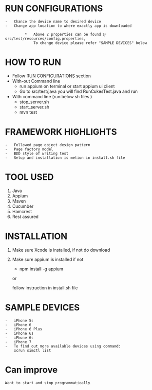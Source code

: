 # RUN CONFIGURATIONS
    -   Chance the device name to desired device
    -   Change app location to where exactly app is downloaded
    
             *   Above 2 properties can be found @ src/test/resources/config.properties,
                 To change device please refer "SAMPLE DEVICES" below

# HOW TO RUN

-  Follow RUN CONFIGURATIONS section
-  With-out Command line 
    -   run appium on terminal or start appium ui client
    -   Go to src/test/java you will find RunCukesTest.java and run
- With command line (run below sh files )
    -   stop_server.sh 
    -   start_server.sh
    -   mvn test 

# FRAMEWORK HIGHLIGHTS
    -   Followed page object design pattern 
    -   Page factory model 
    -   BDD style of writing test 
    -   Setup and installation is metion in install.sh file 


# TOOL USED
1. Java
2. Appium
3. Maven 
4. Cucumber
5. Hamcrest
6. Rest assured 

# INSTALLATION

1. Make sure Xcode is installed, if not do download
2. Make sure appium is installed if not 
    -   npm install -g appium
    
    or 
    
    follow instruction in install.sh file 

# SAMPLE DEVICES
    -   iPhone 5s 
    -   iPhone 6 
    -   iPhone 6 Plus 
    -   iPhone 6s 
    -   iPhone 6s
    -   iPhone 7
    -   To find out more available devices using command:
        xcrun simctl list

# Can improve 

    Want to start and stop programmatically
     
    